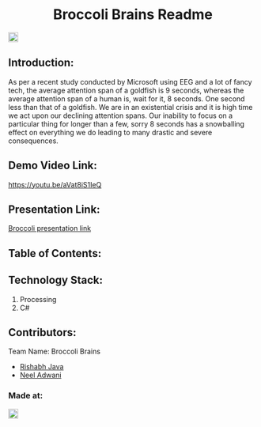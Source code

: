<h1 align="center">Broccoli Brains Readme</h1>
<p align="center">
</p>

<a href="https://hack36.com"> <img src="http://bit.ly/BuiltAtHack36" height=20px> </a>


## Introduction:
  As per a recent study conducted by Microsoft using EEG and a lot of fancy tech, the average attention span of a goldfish is 9 seconds, whereas the average attention span of a human is, wait for it, 8 seconds. One second less than that of a goldfish. We are in an existential crisis and it is high time we act upon our declining attention spans. Our inability to focus on a particular thing for longer than a few, sorry 8 seconds has a snowballing effect on everything we do leading to many drastic and severe consequences.
  
## Demo Video Link:
  <a href="https://youtu.be/aVat8iS1IeQ">https://youtu.be/aVat8iS1IeQ</a>
  
## Presentation Link:
  <a href="https://drive.google.com/file/d/1OvPrRpFz6GuhBmQT08I2pe3hwEVGVJ2C/view?usp=sharing"> Broccoli presentation link </a>
  
  
## Table of Contents:

## Technology Stack:
  1) Processing
  2) C#


## Contributors:

Team Name: Broccoli Brains

* [Rishabh Java](https://github.com/Rishabhjava)
* [Neel Adwani](https://github.com/neeltron)


### Made at:
<a href="https://hack36.com"> <img src="http://bit.ly/BuiltAtHack36" height=20px> </a>
